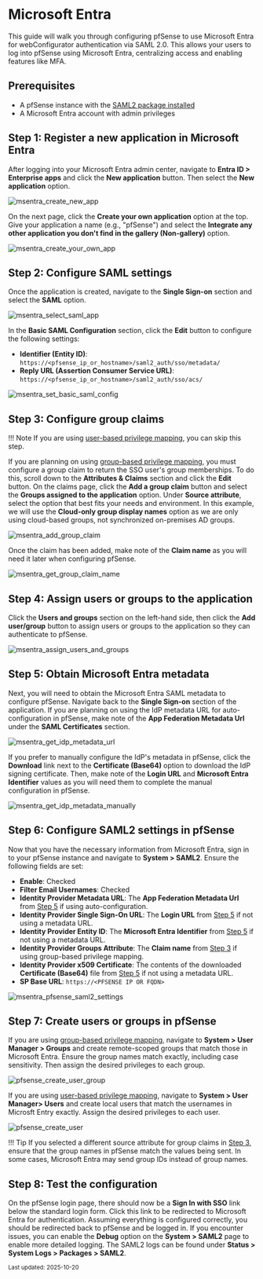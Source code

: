 # Microsoft Entra

This guide will walk you through configuring pfSense to use Microsoft Entra for webConfigurator authentication via SAML 
2.0. This allows your users to log into pfSense using Microsoft Entra, centralizing access and enabling features like MFA.

## Prerequisites

- A pfSense instance with the [SAML2 package installed](../INSTALLATION.md)
- A Microsoft Entra account with admin privileges

## Step 1: Register a new application in Microsoft Entra

After logging into your Microsoft Entra admin center, navigate to **Entra ID > Enterprise apps** and click the **New
application** button. Then select the **New application** option.

![msentra_create_new_app](../img/msentra/create_new_app.png)

On the next page, click the **Create your own application** option at the top. Give your application a name
(e.g., "pfSense") and select the **Integrate any other application you don't find in the gallery (Non-gallery)** option.

![msentra_create_your_own_app](../img/msentra/create_your_own_app.png)

## Step 2: Configure SAML settings

Once the application is created, navigate to the **Single Sign-on** section and select the **SAML** option.

![msentra_select_saml_app](../img/msentra/select_saml_app.png)

In the **Basic SAML Configuration** section, click the **Edit** button to configure the following settings:

- **Identifier (Entity ID)**: `https://<pfsense_ip_or_hostname>/saml2_auth/sso/metadata/`
- **Reply URL (Assertion Consumer Service URL)**: `https://<pfsense_ip_or_hostname>/saml2_auth/sso/acs/`

![msentra_set_basic_saml_config](../img/msentra/set_basic_saml_config.png)

## Step 3: Configure group claims

!!! Note
    If you are using [user-based privilege mapping](../PRIVILEGE_MAPPING_BY_USER.md), you can skip this step.

If you are planning on using [group-based privilege mapping](../PRIVILEGE_MAPPING_BY_GROUP.md), you must configure a 
group claim to return the SSO user's group memberships. To do this, scroll down to the **Attributes & Claims** section 
and click the **Edit** button. On the claims page, click the **Add a group claim** button and select the **Groups assigned
to the application** option. Under **Source attribute**, select the option that best fits your needs and environment. In
this example, we will use the **Cloud-only group display names** option as we are only using cloud-based groups, not
synchronized on-premises AD groups.

![msentra_add_group_claim](../img/msentra/add_group_claim.png)

Once the claim has been added, make note of the **Claim name** as you will need it later when configuring pfSense.

![msentra_get_group_claim_name](../img/msentra/get_group_claim_name.png)

## Step 4: Assign users or groups to the application

Click the **Users and groups** section on the left-hand side, then click the **Add user/group** button to assign users
or groups to the application so they can authenticate to pfSense.

![msentra_assign_users_and_groups](../img/msentra/assign_users_and_groups.png)

## Step 5: Obtain Microsoft Entra metadata

Next, you will need to obtain the Microsoft Entra SAML metadata to configure pfSense. Navigate back to the 
**Single Sign-on** section of the application. If you are planning on using the IdP metadata URL for auto-configuration in
pfSense, make note of the **App Federation Metadata Url** under the **SAML Certificates** section.

![msentra_get_idp_metadata_url](../img/msentra/get_idp_metadata_url.png)

If you prefer to manually configure the IdP's metadata in pfSense, click the **Download** link next to the
**Certificate (Base64)** option to download the IdP signing certificate. Then, make note of the **Login URL** and
**Microsoft Entra Identifier** values as you will need them to complete the manual configuration in pfSense.

![msentra_get_idp_metadata_manually](../img/msentra/get_idp_metadata_manually.png)

## Step 6: Configure SAML2 settings in pfSense

Now that you have the necessary information from Microsoft Entra, sign in to your pfSense instance and navigate to
**System > SAML2**. Ensure the following fields are set:

- **Enable**: Checked
- **Filter Email Usernames**: Checked
- **Identity Provider Metadata URL**: The __App Federation Metadata Url__ from [Step 5](#step-5-obtain-microsoft-entra-metadata) if using auto-configuration.
- **Identity Provider Single Sign-On URL**: The __Login URL__ from [Step 5](#step-5-obtain-microsoft-entra-metadata) if not using a metadata URL.
- **Identity Provider Entity ID**: The __Microsoft Entra Identifier__ from [Step 5](#step-5-obtain-microsoft-entra-metadata) if not using a metadata URL.
- **Identity Provider Groups Attribute**: The __Claim name__ from [Step 3](#step-3-configure-group-claims) if using group-based privilege mapping.
- **Identity Provider x509 Certificate**: The contents of the downloaded __Certificate (Base64)__ file from [Step 5](#step-5-obtain-microsoft-entra-metadata) if not using a metadata URL.
- **SP Base URL**: `https://<PFSENSE IP OR FQDN>`

![msentra_pfsense_saml2_settings](../img/msentra/pfsense_saml2_settings.png)

## Step 7: Create users or groups in pfSense

If you are using [group-based privilege mapping](../PRIVILEGE_MAPPING_BY_GROUP.md), navigate to **System > User
Manager > Groups** and create remote-scoped groups that match those in Microsoft Entra. Ensure the group names match exactly,
including case sensitivity. Then assign the desired privileges to each group.

![pfsense_create_user_group](../img/pfsense/create_user_group.png)

If you are using [user-based privilege mapping](../PRIVILEGE_MAPPING_BY_USER.md), navigate to
**System > User Manager> Users** and create local users that match the usernames in Microsft Entry exactly. Assign the desired
privileges to each user.

![pfsense_create_user](../img/pfsense/create_user.png)

!!! Tip
    If you selected a different source attribute for group claims in [Step 3](#step-3-configure-group-claims), ensure 
    that the group names in pfSense match the values being sent. In some cases, Microsoft Entra may send group IDs instead 
    of group names.

## Step 8: Test the configuration

On the pfSense login page, there should now be a **Sign In with SSO** link below the standard login form. Click this
link to be redirected to Microsoft Entra for authentication. Assuming everything is configured correctly, you should be redirected
back to pfSense and be logged in. If you encounter issues, you can enable the **Debug** option on the **System > SAML2**
page to enable more detailed logging. The SAML2 logs can be found under **Status > System Logs > Packages > SAML2**.

<sub>Last updated: 2025-10-20</sub>